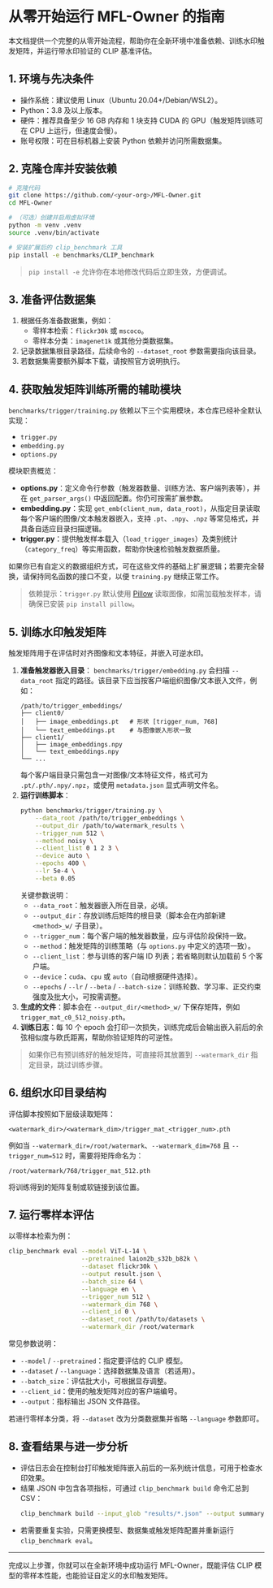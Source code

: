 # 从零开始运行 MFL-Owner 的指南

本文档提供一个完整的从零开始流程，帮助你在全新环境中准备依赖、训练水印触发矩阵，并运行带水印验证的 CLIP 基准评估。

## 1. 环境与先决条件
- 操作系统：建议使用 Linux（Ubuntu 20.04+/Debian/WSL2）。
- Python：3.8 及以上版本。
- 硬件：推荐具备至少 16 GB 内存和 1 块支持 CUDA 的 GPU（触发矩阵训练可在 CPU 上运行，但速度会慢）。
- 账号权限：可在目标机器上安装 Python 依赖并访问所需数据集。

## 2. 克隆仓库并安装依赖
```bash
# 克隆代码
git clone https://github.com/<your-org>/MFL-Owner.git
cd MFL-Owner

# （可选）创建并启用虚拟环境
python -m venv .venv
source .venv/bin/activate

# 安装扩展后的 clip_benchmark 工具
pip install -e benchmarks/CLIP_benchmark
```
> `pip install -e` 允许你在本地修改代码后立即生效，方便调试。

## 3. 准备评估数据集
1. 根据任务准备数据集，例如：
   - 零样本检索：`flickr30k` 或 `mscoco`。
   - 零样本分类：`imagenet1k` 或其他分类数据集。
2. 记录数据集根目录路径，后续命令的 `--dataset_root` 参数需要指向该目录。
3. 若数据集需要额外脚本下载，请按照官方说明执行。

## 4. 获取触发矩阵训练所需的辅助模块
`benchmarks/trigger/training.py` 依赖以下三个实用模块，本仓库已经补全默认实现：
- `trigger.py`
- `embedding.py`
- `options.py`

模块职责概览：
- **options.py**：定义命令行参数（触发器数量、训练方法、客户端列表等），并在 `get_parser_args()` 中返回配置。你仍可按需扩展参数。
- **embedding.py**：实现 `get_emb(client_num, data_root)`，从指定目录读取每个客户端的图像/文本触发器嵌入，支持 `.pt`、`.npy`、`.npz` 等常见格式，并具备自适应目录扫描逻辑。
- **trigger.py**：提供触发样本载入（`load_trigger_images`）及类别统计（`category_freq`）等实用函数，帮助你快速检验触发数据质量。

如果你已有自定义的数据组织方式，可在这些文件的基础上扩展逻辑；若要完全替换，请保持同名函数的接口不变，以便 `training.py` 继续正常工作。

> 依赖提示：`trigger.py` 默认使用 [Pillow](https://python-pillow.org/) 读取图像，如需加载触发样本，请确保已安装 `pip install pillow`。

## 5. 训练水印触发矩阵
触发矩阵用于在评估时对齐图像和文本特征，并嵌入可逆水印。

1. **准备触发器嵌入目录**：
   `benchmarks/trigger/embedding.py` 会扫描 `--data_root` 指定的路径。该目录下应当按客户端组织图像/文本嵌入文件，例如：
   ```
   /path/to/trigger_embeddings/
   ├── client0/
   │   ├── image_embeddings.pt   # 形状 [trigger_num, 768]
   │   └── text_embeddings.pt    # 与图像嵌入形状一致
   ├── client1/
   │   ├── image_embeddings.npy
   │   └── text_embeddings.npy
   └── ...
   ```
   每个客户端目录只需包含一对图像/文本特征文件，格式可为 `.pt/.pth/.npy/.npz`，或使用 `metadata.json` 显式声明文件名。
2. **运行训练脚本**：
   ```bash
   python benchmarks/trigger/training.py \
       --data_root /path/to/trigger_embeddings \
       --output_dir /path/to/watermark_results \
       --trigger_num 512 \
       --method noisy \
       --client_list 0 1 2 3 \
       --device auto \
       --epochs 400 \
       --lr 5e-4 \
       --beta 0.05
   ```
   关键参数说明：
   - `--data_root`：触发器嵌入所在目录，必填。
   - `--output_dir`：存放训练后矩阵的根目录（脚本会在内部新建 `<method>_w/` 子目录）。
   - `--trigger_num`：每个客户端的触发器数量，应与评估阶段保持一致。
   - `--method`：触发矩阵的训练策略（与 `options.py` 中定义的选项一致）。
   - `--client_list`：参与训练的客户端 ID 列表；若省略则默认加载前 5 个客户端。
   - `--device`：`cuda`、`cpu` 或 `auto`（自动根据硬件选择）。
   - `--epochs` / `--lr` / `--beta` / `--batch-size`：训练轮数、学习率、正交约束强度及批大小，可按需调整。
3. **生成的文件**：脚本会在 `--output_dir/<method>_w/` 下保存矩阵，例如 `trigger_mat_c0_512_noisy.pth`。
4. **训练日志**：每 10 个 epoch 会打印一次损失，训练完成后会输出嵌入前后的余弦相似度与欧氏距离，帮助你验证矩阵的可逆性。

> 如果你已有预训练好的触发矩阵，可直接将其放置到 `--watermark_dir` 指定目录，跳过训练步骤。

## 6. 组织水印目录结构
评估脚本按照如下层级读取矩阵：
```
<watermark_dir>/<watermark_dim>/trigger_mat_<trigger_num>.pth
```
例如当 `--watermark_dir=/root/watermark`、`--watermark_dim=768` 且 `--trigger_num=512` 时，需要将矩阵命名为：
```
/root/watermark/768/trigger_mat_512.pth
```
将训练得到的矩阵复制或软链接到该位置。

## 7. 运行零样本评估
以零样本检索为例：
```bash
clip_benchmark eval --model ViT-L-14 \
                    --pretrained laion2b_s32b_b82k \
                    --dataset flickr30k \
                    --output result.json \
                    --batch_size 64 \
                    --language en \
                    --trigger_num 512 \
                    --watermark_dim 768 \
                    --client_id 0 \
                    --dataset_root /path/to/datasets \
                    --watermark_dir /root/watermark
```
常见参数说明：
- `--model` / `--pretrained`：指定要评估的 CLIP 模型。
- `--dataset` / `--language`：选择数据集及语言（若适用）。
- `--batch_size`：评估批大小，可根据显存调整。
- `--client_id`：使用的触发矩阵对应的客户端编号。
- `--output`：指标输出 JSON 文件路径。

若进行零样本分类，将 `--dataset` 改为分类数据集并省略 `--language` 参数即可。

## 8. 查看结果与进一步分析
- 评估日志会在控制台打印触发矩阵嵌入前后的一系列统计信息，可用于检查水印效果。
- 结果 JSON 中包含各项指标，可通过 `clip_benchmark build` 命令汇总到 CSV：
  ```bash
  clip_benchmark build --input_glob "results/*.json" --output summary.csv
  ```
- 若需要重复实验，只需更换模型、数据集或触发矩阵配置并重新运行 `clip_benchmark eval`。

---
完成以上步骤，你就可以在全新环境中成功运行 MFL-Owner，既能评估 CLIP 模型的零样本性能，也能验证自定义的水印触发矩阵。
